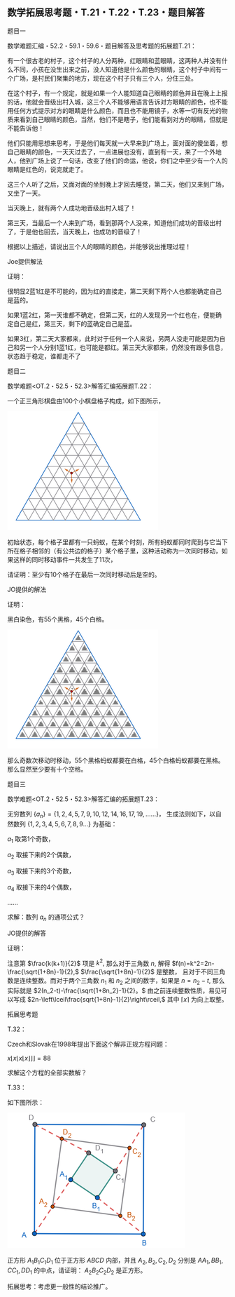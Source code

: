 ## 数学拓展思考题・T.21・T.22・T.23・题目解答

题目一

数学难题汇编・52.2・59.1・59.6・题目解答及思考题的拓展题T.21：

有一个很古老的村子，这个村子的人分两种，红眼睛和蓝眼睛，这两种人并没有什么不同，小孩在没生出来之前，没人知道他是什么颜色的眼睛，这个村子中间有一个广场，是村民们聚集的地方，现在这个村子只有三个人，分住三处。

在这个村子，有一个规定，就是如果一个人能知道自己眼睛的颜色并且在晚上上报的话，他就会晋级出村入城，这三个人不能够用语言告诉对方眼睛的颜色，也不能用任何方式提示对方的眼睛是什么颜色，而且也不能用镜子，水等一切有反光的物质来看到自己眼睛的颜色，当然，他们不是瞎子，他们能看到对方的眼睛，但就是不能告诉他！

他们只能用思想来思考，于是他们每天就一大早来到广场上，面对面的傻坐着，想自己眼睛的颜色，一天天过去了，一点进展也没有，直到有一天，来了一个外地人，他到广场上说了一句话，改变了他们的命运，他说，你们之中至少有一个人的眼睛是红色的，说完就走了。

这三个人听了之后，又面对面的坐到晚上才回去睡觉，第二天，他们又来到广场，又坐了一天。

当天晚上，就有两个人成功地晋级出村入城了！

第三天，当最后一个人来到广场，看到那两个人没来，知道他们成功的晋级出村了，于是他也回去，当天晚上，也成功的晋级了！

根据以上描述，请说出三个人的眼睛的颜色，并能够说出推理过程！ 

Joe提供解法

证明：

很明显2蓝1红是不可能的，因为红的直接走，第二天剩下两个人也都能确定自己是蓝的。

如果1蓝2红，第一天谁都不确定，但第二天，红的人发现另一个红也在，便能确定自己是红，第三天，剩下的蓝确定自己是蓝。

如果3红，第二天大家都来，此时对于任何一个人来说，另两人没走可能是因为自己和另一个人分别1蓝1红，也可能是都红。第三天大家都来，仍然没有跟多信息，状态趋于稳定，谁都走不了

题目二

数学难题<OT.2・52.5・52.3>解答汇编拓展题T.22：

一个正三角形棋盘由100个小棋盘格子构成，如下图所示，

![图](/pics/p86-1.png)

初始状态，每个格子里都有一只蚂蚁，在某个时刻，所有蚂蚁都同时爬到与它当下所在格子相邻的（有公共边的格子）某个格子里，这种活动称为一次同时移动，如果这样的同时移动事件一共发生了11次，

请证明：至少有10个格子在最后一次同时移动后是空的。

JO提供的解法

证明：

黑白染色，有55个黑格，45个白格。

![图](/pics/p86-2.png)

那么奇数次移动时移动，55个黑格蚂蚁都要在白格，45个白格蚂蚁都要在黑格。那么显然至少要有十个空格。

题目三

数学难题<OT.2・52.5・52.3>解答汇编的拓展题T.23：

无穷数列 $\{a_n\}=\{1,2,4,5,7,9,10,12,14,16,17,19,......\}，$ 生成法则如下，以自然数列 $\{1,2,3,4,5,6,7,8,9...\}$ 为基础：

$a_1$ 取第1个奇数，

$a_2$ 取接下来的2个偶数，

$a_3$ 取接下来的3个奇数，

$a_4$ 取接下来的4个偶数，

......

求解：数列 $a_n$ 的通项公式？

JO提供的解答

证明：

注意第 $\frac{k(k+1)}{2}$ 项是 $k^2,$ 那么对于三角数 $n,$ 解得 $f(n)=k^2=2n-\frac{\sqrt{1+8n}-1}{2},$ $\frac{\sqrt{1+8n}-1}{2}$ 是整数，
且对于不同三角数是连续整数。而对于两个三角数 $n_1$ 和 $n_2$ 之间的数字，如果是 $n=n_2-t,$ 那么实际就是 $2(n_2-t)-\frac{\sqrt{1+8n_2}-1}{2}。$ 
由之前连续整数性质，易见可以写成 $2n-\left\lceil\frac{sqrt{1+8n}-1}{2}\right\rceil,$ 其中 $\left\lceil x\right\rceil$ 为向上取整。

拓展思考题

T.32：

Czech和Slovak在1998年提出下面这个解非正规方程问题：

$x\left \lfloor x\left \lfloor x\left \lfloor x \right \rfloor  \right \rfloor   \right \rfloor=88$

求解这个方程的全部实数解？

T.33：

如下图所示：

![图](/pics/p86-3.png)

正方形 $A_1B_1C_1D_1$ 位于正方形 $ABCD$ 内部，并且 $A_2,B_2,C_2,D_2$ 分别是 $AA_1,BB_1,CC_1,DD_1$ 的中点，请证明： $A_2B_2C_2D_2$ 是正方形。

拓展思考：考虑更一般性的结论推广。




